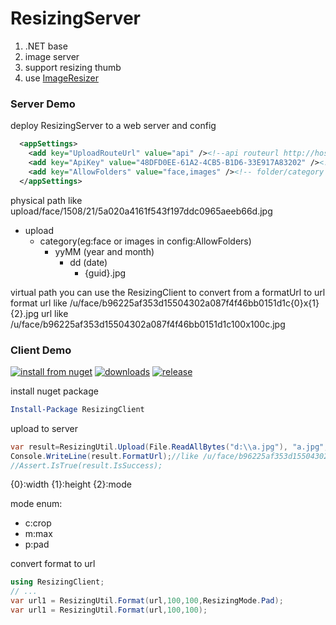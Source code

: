 # ResizingServer

1. .NET base
1. image server 
1. support resizing thumb
1. use [ImageResizer](http://imageresizing.net/) 



### Server Demo


deploy ResizingServer to a web server 
and config
``` xml
  <appSettings>
    <add key="UploadRouteUrl" value="api" /><!--api routeurl http://host/{UploadRouteUrl} -->
    <add key="ApiKey" value="48DFD0EE-61A2-4CB5-B1D6-33E917A83202" /><!--when upload file use it -->
    <add key="AllowFolders" value="face,images" /><!-- folder/category  for diff biz line -->
  </appSettings>
```

physical path
like upload/face/1508/21/5a020a4161f543f197ddc0965aeeb66d.jpg
- upload
    - category(eg:face or images in config:AllowFolders)
        - yyMM (year and month)
            - dd (date)
                - {guid}.jpg

virtual path
you can use the ResizingClient to convert from a formatUrl to url
format url like /u/face/b96225af353d15504302a087f4f46bb0151d1c{0}x{1}{2}.jpg
url like /u/face/b96225af353d15504302a087f4f46bb0151d1c100x100c.jpg

### Client Demo

[![install from nuget](http://img.shields.io/nuget/v/ResizingClient.svg?style=flat-square)](https://www.nuget.org/packages/ResizingClient)
[![downloads](http://img.shields.io/nuget/dt/ResizingClient.svg?style=flat-square)](https://www.nuget.org/packages/ResizingClient)
[![release](https://img.shields.io/github/release/chsword/ResizingServer.svg?style=flat-square)](https://github.com/chsword/ResizingServer/releases)

install nuget package
``` powershell
Install-Package ResizingClient
```


upload to server 
``` c# 
var result=ResizingUtil.Upload(File.ReadAllBytes("d:\\a.jpg"), "a.jpg", "face").Result;
Console.WriteLine(result.FormatUrl);//like /u/face/b96225af353d15504302a087f4f46bb0151d1c{0}x{1}{2}.jpg
//Assert.IsTrue(result.IsSuccess);
```
{0}:width
{1}:height
{2}:mode

mode enum:
- c:crop
- m:max
- p:pad 

convert format to url
``` c#
using ResizingClient;
// ...
var url1 = ResizingUtil.Format(url,100,100,ResizingMode.Pad);
var url1 = ResizingUtil.Format(url,100,100);

```
